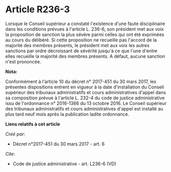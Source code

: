 # Article R236-3

Lorsque le Conseil supérieur a constaté l'existence d'une faute disciplinaire dans les conditions prévues à l'article L.
236-6, son président met aux voix la proposition de sanction la plus sévère parmi celles qui ont été exprimées au cours du
délibéré. Si cette proposition ne recueille pas l'accord de la majorité des membres présents, le président met aux voix les
autres sanctions par ordre décroissant de sévérité jusqu'à ce que l'une d'entre elles recueille la majorité des membres
présents. A défaut, aucune sanction n'est prononcée.

**Nota:**

Conformément à l'article 10 du décret n° 2017-451 du 30 mars 2017, les présentes dispositions entrent en vigueur à la date
d'installation du Conseil supérieur des tribunaux administratifs et cours administratives d'appel dans sa composition prévue
à l'article L. 232-4 du code de justice administrative issu de l'ordonnance n° 2016-1366 du 13 octobre 2016. Le Conseil
supérieur des tribunaux administratifs et cours administratives d'appel est installé au plus tard neuf mois après la
publication ladite ordonnance.

**Liens relatifs à cet article**

_Créé par_:

  - Décret n°2017-451 du 30 mars 2017 - art. 6

_Cite_:

  - Code de justice administrative - art. L236-6 (VD)
